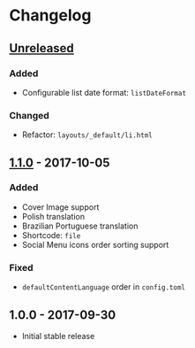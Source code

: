 # Changelog

## [Unreleased]

### Added

- Configurable list date format: `listDateFormat`

### Changed

- Refactor: `layouts/_default/li.html`

## [1.1.0] - 2017-10-05

### Added

- Cover Image support
- Polish translation
- Brazilian Portuguese translation
- Shortcode: `file`
- Social Menu icons order sorting support

### Fixed

- `defaultContentLanguage` order in `config.toml`

## 1.0.0 - 2017-09-30

- Initial stable release

[Unreleased]: https://github.com/MunifTanjim/minimo/compare/v1.1.0...HEAD
[1.1.0]: https://github.com/MunifTanjim/minimo/compare/v1.0.0...v1.1.0
